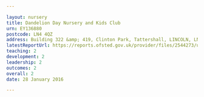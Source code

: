 ```yaml
---

layout: nursery
title: Dandelion Day Nursery and Kids Club
urn: EY136880
postcode: LN4 4QZ
address: Building 322 &amp; 419, Clinton Park, Tattershall, LINCOLN, LN4 4QZ
latestReportUrl: https://reports.ofsted.gov.uk/provider/files/2544273/urn/EY136880.pdf
teaching: 2
development: 2
leadership: 2
outcomes: 2
overall: 2
date: 28 January 2016

---
```

